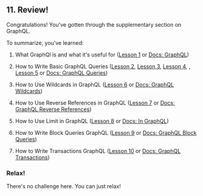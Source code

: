 ## 11. Review!

Congratulations! You've gotten through the supplementary section on GraphQL.

To summarize, you've learned:

1. What GraphQl is and what it's useful for (<a href="/lesson/supp-graphql/1" target="_blank">Lesson 1</a> or <a href="/docs/query/graphql" target="_blank">Docs: GraphQL</a>)

2. How to Write Basic GraphQL Queries (<a href="/lesson/supp-graphql/2" target="_blank">Lesson 2</a>, <a href="/lesson/supp-graphql/3" target="_blank">Lesson 3</a>, <a href="/lesson/supp-graphql/4" target="_blank">Lesson 4</a>, , <a href="/lesson/supp-graphql/5" target="_blank">Lesson 5</a> or <a href="/docs/query/graphql#queries" target="_blank">Docs: GraphQL Queries</a>)

3. How to Use Wildcards in GraphQL (<a href="/lesson/supp-graphql/6" target="_blank">Lesson 6</a> or <a href="/docs/query/graphql#wildcards" target="_blank">Docs: GraphQL Wildcards</a>)

4. How to Use Reverse References in GraphQL (<a href="/lesson/supp-graphql/7" target="_blank">Lesson 7</a> or <a href="/docs/query/graphql#reverse-references" target="_blank">Docs: GraphQL Reverse References</a>)

5. How to Use Limit in GraphQL (<a href="/lesson/supp-graphql/8" target="_blank">Lesson 8</a> or <a href="/docs/0.13.0/query/advanced-query#sub-selection-options" target="_blank">Docs: In GraphQL</a>)

6. How to Write Block Queries GraphQL (<a href="/lesson/supp-graphql/9" target="_blank">Lesson 9</a> or <a href="/docs/query/graphql#block-queries" target="_blank">Docs: GraphQL Block Queries</a>)

7. How to Write Transactions GraphQL (<a href="/lesson/supp-graphql/10" target="_blank">Lesson 10</a> or <a href="/docs/query/graphql#transactions" target="_blank">Docs: GraphQL Transactions</a>)

<div class="challenge">
<h3>Relax!</h3>
<p>There's no challenge here. You can just relax!</p>
</div>
